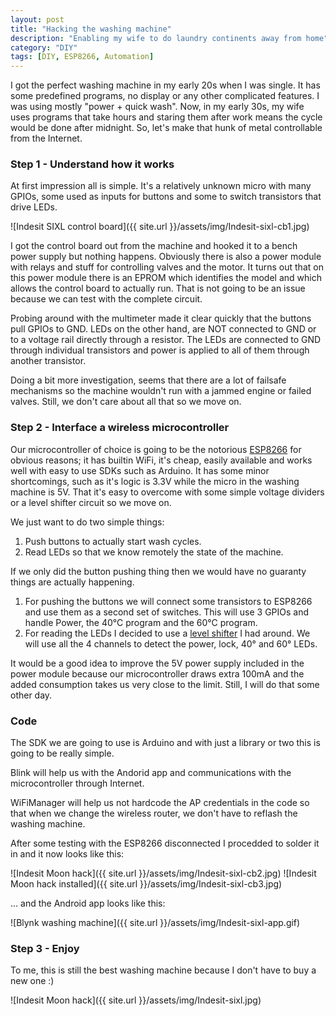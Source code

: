 ```yaml
---
layout: post
title: "Hacking the washing machine"
description: "Enabling my wife to do laundry continents away from home"
category: "DIY"
tags: [DIY, ESP8266, Automation]
---
```


I got the perfect washing machine in my early 20s when I was single. It has some predefined programs, no display or any other complicated features. I was using mostly "power + quick wash". Now, in my early 30s, my wife uses programs that take hours and staring them after work means the cycle would be done after midnight. So, let's make that hunk of metal controllable from the Internet.

### Step 1 - Understand how it works

At first impression all is simple. It's a relatively unknown micro with many GPIOs, some used as inputs for buttons and some to switch transistors that drive LEDs.

![Indesit SIXL control board]({{ site.url }}/assets/img/Indesit-sixl-cb1.jpg)

I got the control board out from the machine and hooked it to a bench power supply but nothing happens. Obviously there is also a power module with relays and stuff for controlling valves and the motor. It turns out that on this power module there is an EPROM which identifies the model and which allows the control board to actually run. That is not going to be an issue because we can test with the complete circuit.

Probing around with the multimeter made it clear quickly that the buttons pull GPIOs to GND. LEDs on the other hand, are NOT connected to GND or to a voltage rail directly through a resistor. The LEDs are connected to GND through individual transistors and power is applied to all of them through another transistor.

Doing a bit more investigation, seems that there are a lot of failsafe mechanisms so the machine wouldn't run with a jammed engine or failed valves. Still, we don't care about all that so we move on.

### Step 2 - Interface a wireless microcontroller

Our microcontroller of choice is going to be the notorious [ESP8266](http://bogdan.nimblex.net/diy/2016/10/29/iot-fuzzy-clock.html) for obvious reasons; it has builtin WiFi, it's cheap, easily available and works well with easy to use SDKs such as Arduino. It has some minor shortcomings, such as it's logic is 3.3V while the micro in the washing machine is 5V. That it's easy to overcome with some simple voltage dividers or a level shifter circuit so we move on.

We just want to do two simple things:
1. Push buttons to actually start wash cycles.
2. Read LEDs so that we know remotely the state of the machine.

If we only did the button pushing thing then we would have no guaranty things are actually happening.

1. For pushing the buttons we will connect some transistors to ESP8266 and use them as a second set of switches. This will use 3 GPIOs and handle Power, the 40°C program and the 60°C program.
2. For reading the LEDs I decided to use a [level shifter](http://cdn.sparkfun.com/datasheets/BreakoutBoards/Logic_Level_Bidirectional.pdf) I had around. We will use all the 4 channels to detect the power, lock, 40° and 60° LEDs.

It would be a good idea to improve the 5V power supply included in the power module because our microcontroller draws extra 100mA and the added consumption takes us very close to the limit. Still, I will do that some other day.

### Code

The SDK we are going to use is Arduino and with just a library or two this is going to be really simple.

Blink will help us with the Andorid app and communications with the microcontroller through Internet.

WiFiManager will help us not hardcode the AP credentials in the code so that when we change the wireless router, we don't have to reflash the washing machine.


<script src="https://gist.github.com/bogdanr/1bc97fd0326df7570b609393dae8477e.js"></script>

After some testing with the ESP8266 disconnected I procedded to solder it in and it now looks like this:

![Indesit Moon hack]({{ site.url }}/assets/img/Indesit-sixl-cb2.jpg)
![Indesit Moon hack installed]({{ site.url }}/assets/img/Indesit-sixl-cb3.jpg)

... and the Android app looks like this:

![Blynk washing machine]({{ site.url }}/assets/img/Indesit-sixl-app.gif)

### Step 3 - Enjoy 

To me, this is still the best washing machine because I don't have to buy a new one :)

![Indesit Moon hack]({{ site.url }}/assets/img/Indesit-sixl.jpg)


